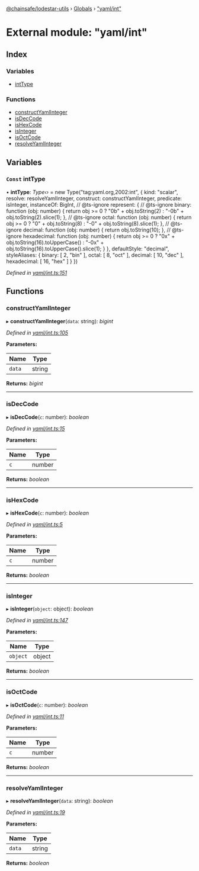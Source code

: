 [@chainsafe/lodestar-utils](../README.md) › [Globals](../globals.md) › ["yaml/int"](_yaml_int_.md)

# External module: "yaml/int"

## Index

### Variables

* [intType](_yaml_int_.md#const-inttype)

### Functions

* [constructYamlInteger](_yaml_int_.md#constructyamlinteger)
* [isDecCode](_yaml_int_.md#isdeccode)
* [isHexCode](_yaml_int_.md#ishexcode)
* [isInteger](_yaml_int_.md#isinteger)
* [isOctCode](_yaml_int_.md#isoctcode)
* [resolveYamlInteger](_yaml_int_.md#resolveyamlinteger)

## Variables

### `Const` intType

• **intType**: *Type‹›* = new Type("tag:yaml.org,2002:int", {
  kind: "scalar",
  resolve: resolveYamlInteger,
  construct: constructYamlInteger,
  predicate: isInteger,
  instanceOf: BigInt,
  // @ts-ignore
  represent: {
    // @ts-ignore
    binary:      function (obj: number) {
      return obj >= 0 ? "0b" + obj.toString(2) : "-0b" + obj.toString(2).slice(1);
    },
    // @ts-ignore
    octal:       function (obj: number) {
      return obj >= 0 ? "0"  + obj.toString(8) : "-0"  + obj.toString(8).slice(1);
    },
    // @ts-ignore
    decimal:     function (obj: number) { return obj.toString(10); },
    // @ts-ignore
    hexadecimal: function (obj: number) {
      return obj >= 0 ? "0x" + obj.toString(16).toUpperCase() :  "-0x" + obj.toString(16).toUpperCase().slice(1);
    }
  },
  defaultStyle: "decimal",
  styleAliases: {
    binary:      [ 2,  "bin" ],
    octal:       [ 8,  "oct" ],
    decimal:     [ 10, "dec" ],
    hexadecimal: [ 16, "hex" ]
  }
})

*Defined in [yaml/int.ts:151](https://github.com/ChainSafe/lodestar/blob/9eb50dc78/packages/lodestar-utils/src/yaml/int.ts#L151)*

## Functions

###  constructYamlInteger

▸ **constructYamlInteger**(`data`: string): *bigint*

*Defined in [yaml/int.ts:105](https://github.com/ChainSafe/lodestar/blob/9eb50dc78/packages/lodestar-utils/src/yaml/int.ts#L105)*

**Parameters:**

Name | Type |
------ | ------ |
`data` | string |

**Returns:** *bigint*

___

###  isDecCode

▸ **isDecCode**(`c`: number): *boolean*

*Defined in [yaml/int.ts:15](https://github.com/ChainSafe/lodestar/blob/9eb50dc78/packages/lodestar-utils/src/yaml/int.ts#L15)*

**Parameters:**

Name | Type |
------ | ------ |
`c` | number |

**Returns:** *boolean*

___

###  isHexCode

▸ **isHexCode**(`c`: number): *boolean*

*Defined in [yaml/int.ts:5](https://github.com/ChainSafe/lodestar/blob/9eb50dc78/packages/lodestar-utils/src/yaml/int.ts#L5)*

**Parameters:**

Name | Type |
------ | ------ |
`c` | number |

**Returns:** *boolean*

___

###  isInteger

▸ **isInteger**(`object`: object): *boolean*

*Defined in [yaml/int.ts:147](https://github.com/ChainSafe/lodestar/blob/9eb50dc78/packages/lodestar-utils/src/yaml/int.ts#L147)*

**Parameters:**

Name | Type |
------ | ------ |
`object` | object |

**Returns:** *boolean*

___

###  isOctCode

▸ **isOctCode**(`c`: number): *boolean*

*Defined in [yaml/int.ts:11](https://github.com/ChainSafe/lodestar/blob/9eb50dc78/packages/lodestar-utils/src/yaml/int.ts#L11)*

**Parameters:**

Name | Type |
------ | ------ |
`c` | number |

**Returns:** *boolean*

___

###  resolveYamlInteger

▸ **resolveYamlInteger**(`data`: string): *boolean*

*Defined in [yaml/int.ts:19](https://github.com/ChainSafe/lodestar/blob/9eb50dc78/packages/lodestar-utils/src/yaml/int.ts#L19)*

**Parameters:**

Name | Type |
------ | ------ |
`data` | string |

**Returns:** *boolean*
